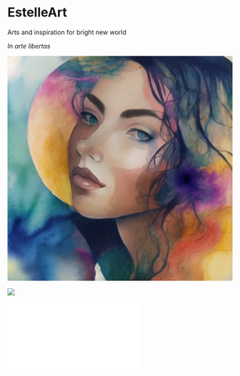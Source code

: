 # EstelleArt
Arts and inspiration for bright new world


_In arte libertas_

![](00004.png)

![](00006.png?raw=true)

![](assets/images/test.txt)
